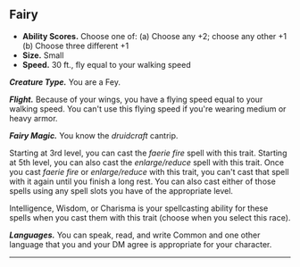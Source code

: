 ﻿## Fairy

- **Ability Scores.** Choose one of: (a) Choose any +2; choose any other +1 (b) Choose three different +1
- **Size.** Small
- **Speed.** 30 ft., fly equal to your walking speed

***Creature Type.*** You are a Fey.

***Flight.*** Because of your wings, you have a flying speed equal to your walking speed. You can't use this flying speed if you're wearing medium or heavy armor.

***Fairy Magic.*** You know the *druidcraft* cantrip.

Starting at 3rd level, you can cast the *faerie fire* spell with this trait. Starting at 5th level, you can also cast the *enlarge/reduce* spell with this trait. Once you cast *faerie fire* or *enlarge/reduce* with this trait, you can't cast that spell with it again until you finish a long rest. You can also cast either of those spells using any spell slots you have of the appropriate level.

Intelligence, Wisdom, or Charisma is your spellcasting ability for these spells when you cast them with this trait (choose when you select this race).

***Languages.*** You can speak, read, and write Common and one other language that you and your DM agree is appropriate for your character.

---

